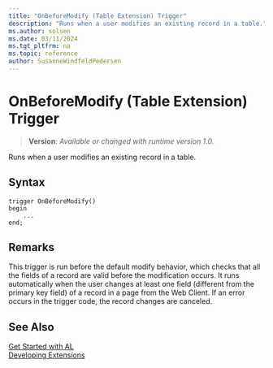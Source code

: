 ```yaml
---
title: "OnBeforeModify (Table Extension) Trigger"
description: "Runs when a user modifies an existing record in a table."
ms.author: solsen
ms.date: 03/11/2024
ms.tgt_pltfrm: na
ms.topic: reference
author: SusanneWindfeldPedersen
---
```

[//]: # (START>DO_NOT_EDIT)
[//]: # (IMPORTANT:Do not edit any of the content between here and the END>DO_NOT_EDIT.)
[//]: # (Any modifications should be made in the .xml files in the ModernDev repo.)

# OnBeforeModify (Table Extension) Trigger
> **Version**: _Available or changed with runtime version 1.0._

Runs when a user modifies an existing record in a table.


## Syntax
```AL
trigger OnBeforeModify()
begin
    ...
end;
```



[//]: # (IMPORTANT: END>DO_NOT_EDIT)

## Remarks  
 This trigger is run before the default modify behavior, which checks that all the fields of a record are valid before the modification occurs. It runs automatically when the user changes at least one field (different from the primary key field) of a record in a page from the Web Client. If an error occurs in the trigger code, the record changes are canceled.  

## See Also  
[Get Started with AL](../../devenv-get-started.md)  
[Developing Extensions](../../devenv-dev-overview.md)  
